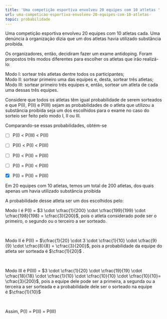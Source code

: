 ```yaml
---
title: 'Uma competição esportiva envolveu 20 equipes com 10 atletas '
url: uma-competicao-esportiva-envolveu-20-equipes-com-10-atletas-
topic: probabilidade
---
```



Uma competição esportiva envolveu 20 equipes com 10 atletas cada. Uma denúncia à organização dizia que um dos atletas havia utilizado substância proibida.

Os organizadores, então, decidiram fazer um exame antidoping. Foram propostos três modos diferentes para escolher os atletas que irão realizá-lo:

Modo I: sortear três atletas dentre todos os participantes;\
Modo II: sortear primeiro uma das equipes e, desta, sortear três atletas;\
Modo III: sortear primeiro três equipes e, então, sortear um atleta de cada uma dessas três equipes.

Considere que todos os atletas têm igual probabilidade de serem sorteados e que P(I), P(II) e P(III) sejam as probabilidades de o atleta que utilizou a substância proibida seja um dos escolhidos para o exame no caso do sorteio ser feito pelo modo I, II ou III.

Comparando-se essas probabilidades, obtém-se



- [ ] P(I) < P(III) < P(II)
- [ ] P(II) < P(I) < P(III)
- [ ] P(I) < P(II) = P(III)
- [ ] P(I) = P(II) < P(III)
- [x] P(I) = P(II) = P(III)


Em 20 equipes com 10 atletas, temos um total de 200 atletas, dos quais apenas um havia utilizado substância proibida

A probabilidade desse atleta ser um dos escolhidos pelo:

Modo I é P(I) = $3 \cdot \cfrac{1}{200} \cdot \cfrac{199}{199} \cdot \cfrac{198}{198} = \cfrac{3}{200}$, pois o atleta considerado pode ser o primeiro, o segundo ou o terceiro a ser sorteado.

 

Modo II é P(II) = $\cfrac{1}{20} \cdot 3 \cdot \cfrac{1}{10} \cdot \cfrac{9}{9} \cdot \cfrac{8}{8} = \cfrac{3}{200}$, pois a probabilidade da equipe do atleta ser sorteada é $\cfrac{1}{20}$ .

 

Modo III é P(III) = $3 \cdot \cfrac{1}{20} \cdot \cfrac{19}{19} \cdot \cfrac{18}{18} \cdot \cfrac{1}{10} \cdot \cfrac{10}{10} \cdot \cfrac{10}{10}= \cfrac{3}{200}$, pois a equipe dele pode ser a primeira, a segunda ou a terceira a ser sorteada e a probabilidade dele ser o sorteado na equipe é $\cfrac{1}{10}$

 

Assim, P(I) = P(II) = P(III)
